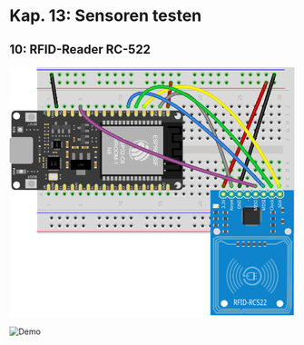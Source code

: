 # Kap. 13: Sensoren testen
## 10: RFID-Reader RC-522

![Steckplan](Steckplan.png)

![Demo](Demo.gif)